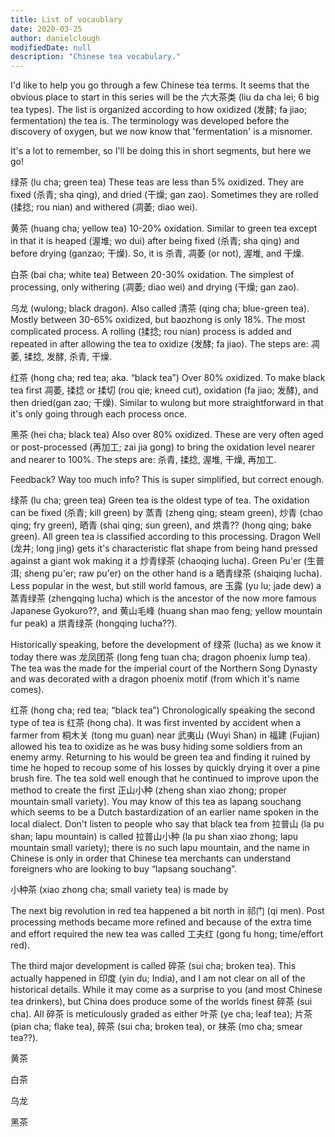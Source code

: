 ```yaml
---
title: List of vocaublary
date: 2020-03-25
author: danielclough
modifiedDate: null
description: "Chinese tea vocabulary."
---
```


I'd like to help you go through a few Chinese tea terms. It seems that the obvious place to start in this series will be the 六大茶类 (liu da cha lei; 6 big tea types). The list is organized according to how oxidized (发酵; fa jiao; fermentation) the tea is. The terminology was developed before the discovery of oxygen, but we now know that 'fermentation' is a misnomer.

It's a lot to remember, so I'll be doing this in short segments, but here we go! 

绿茶 (lu cha; green tea)
These teas are less than 5% oxidized. They are fixed (杀青; sha qing), and dried (干燥; gan zao). Sometimes they are rolled (揉捻; rou nian) and withered (凋萎; diao wei).

黄茶 (huang cha; yellow tea)
10-20% oxidation. Similar to green tea except in that it is heaped (渥堆; wo dui) after being fixed (杀青; sha qing) and before drying (ganzao; 干燥). So, it is 杀青, 凋萎 (or not), 渥堆, and 干燥. 

白茶 (bai cha; white tea)
Between 20-30% oxidation. The simplest of processing, only withering (凋萎; diao wei) and drying (干燥;  gan zao).

乌龙 (wulong; black dragon). Also called 清茶 (qing cha; blue-green tea).
Mostly between 30-65% oxidized, but baozhong is only 18%. The most complicated process. A rolling (揉捻; rou nian) process is added and repeated in after allowing the tea to oxidize (发酵; fa jiao). The steps are: 凋萎, 揉捻, 发酵, 杀青, 干燥.

红茶 (hong cha; red tea; aka. “black tea”)
Over 80% oxidized. To make black tea first 凋萎, 揉捻 or 揉切 (rou qie; kneed cut),  oxidation (fa jiao; 发酵), and then dried(gan zao; 干燥). Similar to wulong but more straightforward in that it's only going through each process once.  

黑茶 (hei cha; black tea)
Also over 80% oxidized. These are very often aged or post-processed (再加工; zai jia gong) to bring the oxidation level nearer and nearer to 100%. The steps are: 杀青, 揉捻, 渥堆, 干燥, 再加工.

Feedback? Way too much info? This is super simplified, but correct enough.




绿茶 (lu cha; green tea)
Green tea is the oldest type of tea. The oxidation can be fixed (杀青; kill green) by 蒸青 (zheng qing; steam green), 炒青 (chao qing; fry green), 晒青 (shai qing; sun green), and 烘青?? (hong qing; bake green). All green tea is classified according to this processing. Dragon Well (龙井; long jing) gets it's characteristic flat shape from being hand pressed against a giant wok making it a 炒青绿茶 (chaoqing lucha). Green Pu'er (生普洱; sheng pu'er; raw pu'er) on the other hand is a 晒青绿茶 (shaiqing lucha). Less popular in the west, but still world famous, are 玉露 (yu lu; jade dew) a 蒸青绿茶 (zhengqing lucha) which is the ancestor of the now more famous Japanese Gyokuro??, and 黄山毛峰 (huang shan mao feng; yellow mountain fur peak) a 烘青绿茶 (hongqing lucha??).

Historically speaking, before the development of 绿茶 (lucha) as we know it today there was 龙凤团茶 (long feng tuan cha; dragon phoenix lump tea). The tea was the made for the imperial court of the Northern Song Dynasty and was decorated with a dragon phoenix motif (from which it's name comes).




红茶 (hong cha; red tea; “black tea”)
Chronologically speaking the second type of tea is 红茶 (hong cha). It was first invented by accident when a farmer from 桐木关 (tong mu guan) near 武夷山 (Wuyi Shan) in 福建 (Fujian) allowed his tea to oxidize as he was busy hiding some soldiers from an enemy army. Returning to his would be green tea and finding it ruined by time he hoped to recoup some of his losses by quickly drying it over a pine brush fire. The tea sold well enough that he continued to improve upon the method to create the first 正山小种 (zheng shan xiao zhong; proper mountain small variety). You may know of this tea as lapang souchang which seems to be a Dutch bastardization of an earlier name spoken in the local dialect. Don't listen to people who say that black tea from 拉普山 (la pu shan; lapu mountain) is called 拉普山小种 (la pu shan xiao zhong; lapu mountain small variety); there is no such lapu mountain, and the name in Chinese is only in order that Chinese tea merchants can understand foreigners who are looking to buy “lapsang souchang”.

小种茶 (xiao zhong cha; small variety tea) is made by 

The next big revolution in red tea happened a bit north in 祁门 (qi men). Post processing methods became more refined and because of the extra time and effort required the new tea was called 工夫红 (gong fu hong; time/effort red). 

The third major development is called 碎茶 (sui cha; broken tea). This  actually happened in 印度 (yin du; India), and I am not clear on all of the historical details. While it may come as a surprise to you (and most Chinese tea drinkers), but China does produce some of the worlds finest 碎茶 (sui cha). All 碎茶 is meticulously graded as either 叶茶 (ye cha; leaf tea); 片茶 (pian cha; flake tea), 碎茶 (sui cha; broken tea), or 抹茶 (mo cha; smear tea??).


黄茶



白茶



乌龙




黑茶



